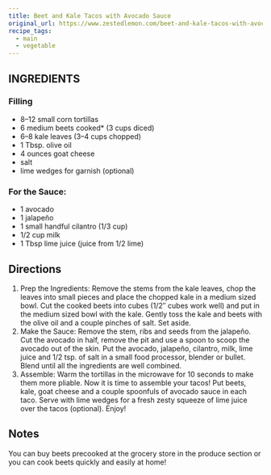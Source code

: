 ```yaml
---
title: Beet and Kale Tacos with Avocado Sauce
original_url: https://www.zestedlemon.com/beet-and-kale-tacos-with-avocado-sauce
recipe_tags:
  - main
  - vegetable
---
```


## INGREDIENTS

### Filling

* 8–12 small corn tortillas
* 6 medium beets cooked* (3 cups diced)
* 6–8 kale leaves (3–4 cups chopped)
* 1 Tbsp. olive oil
* 4 ounces goat cheese
* salt
* lime wedges for garnish (optional)

### For the Sauce:

* 1 avocado
* 1 jalapeño
* 1 small handful cilantro (1/3 cup)
* 1/2 cup milk
* 1 Tbsp lime juice (juice from 1/2 lime)

## Directions

1. Prep the Ingredients: Remove the stems from the kale leaves, chop the leaves into small pieces and place the chopped kale in a medium sized bowl. Cut the cooked beets into cubes (1/2″ cubes work well) and put in the medium sized bowl with the kale. Gently toss the kale and beets with the olive oil and a couple pinches of salt. Set aside.
1. Make the Sauce: Remove the stem, ribs and seeds from the jalapeño. Cut the avocado in half, remove the pit and use a spoon to scoop the avocado out of the skin. Put the avocado, jalapeño, cilantro, milk, lime juice and 1/2 tsp. of salt in a small food processor, blender or bullet. Blend until all the ingredients are well combined.
1. Assemble: Warm the tortillas in the microwave for 10 seconds to make them more pliable. Now it is time to assemble your tacos! Put beets, kale, goat cheese and a couple spoonfuls of avocado sauce in each taco. Serve with lime wedges for a fresh zesty squeeze of lime juice over the tacos (optional). Enjoy!

## Notes

You can buy beets precooked at the grocery store in the produce section or you can cook beets quickly and easily at  home!